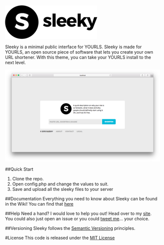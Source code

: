 ![sleeky logo](assets/img/logo-small.png)

Sleeky is a minimal public interface for YOURLS. Sleeky is made for YOURLS, an open source piece of software that lets you create your own URL shortener. With this theme, you can take your YOURLS install to the next level.

![screenshot](assets/img/screenshot1.png)

##Quick Start
1. Clone the repo.
2. Open config.php and change the values to suit.
3. Save and upload all the sleeky files to your server

##Documentation 
Everything you need to know about Sleeky can be found in the Wiki! You can find that [here](https://github.com/Flynntes/Sleeky/wiki)

##Help
Need a hand? I would love to help you out! Head over to my [site](http://flynntes.com/contact). You could also just open an issue or you could [tweet me](http://twitter.com/flynntes)... your choice.

##Versioning
Sleeky follows the [Semantic Versioning](http://semver.org/) principles.

#License
This code is released under the [MIT License](https://github.com/Flynntes/Sleeky/blob/master/LICENSE.md)
